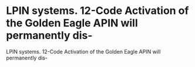 # LPIN systems. 12-Code Activation of the Golden Eagle APIN will permanently dis-

LPIN systems. 12-Code Activation of the Golden Eagle APIN will permanently dis-